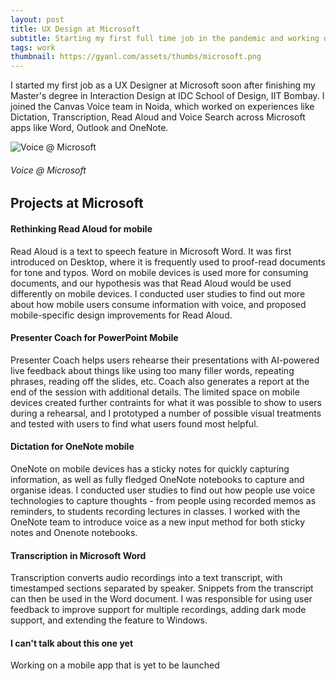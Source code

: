```yaml
---
layout: post
title: UX Design at Microsoft
subtitle: Starting my first full time job in the pandemic and working on voice experiences.
tags: work
thumbnail: https://gyanl.com/assets/thumbs/microsoft.png
---
```


I started my first job as a UX Designer at Microsoft soon after finishing my Master's degree in Interaction Design at IDC School of Design, IIT Bombay. I joined the Canvas Voice team in Noida, which worked on experiences like Dictation, Transcription, Read Aloud and Voice Search across Microsoft apps like Word, Outlook and OneNote.

![Voice @ Microsoft](https://gyanl.com/assets/ms-voice.png)
###### Voice @ Microsoft

## Projects at Microsoft
#### Rethinking Read Aloud for mobile
Read Aloud is a text to speech feature in Microsoft Word. It was first introduced on Desktop, where it is frequently used to proof-read documents for tone and typos. Word on mobile devices is used more for consuming documents, and our hypothesis was that Read Aloud would be used differently on mobile devices. I conducted user studies to find out more about how mobile users consume information with voice, and proposed mobile-specific design improvements for Read Aloud. 

#### Presenter Coach for PowerPoint Mobile
Presenter Coach helps users rehearse their presentations with AI-powered live feedback about things like using too many filler words, repeating phrases, reading off the slides, etc. Coach also generates a report at the end of the session with additional details. The limited space on mobile devices created further contraints for what it was possible to show to users during a rehearsal, and I prototyped a number of possible visual treatments and tested with users to find what users found most helpful. 

#### Dictation for OneNote mobile
OneNote on mobile devices has a sticky notes for quickly capturing information, as well as fully fledged OneNote notebooks to capture and organise ideas. I conducted user studies to find out how people use voice technologies to capture thoughts - from people using recorded memos as reminders, to students recording lectures in classes. I worked with the OneNote team to introduce voice as a new input method for both sticky notes and Onenote notebooks.

#### Transcription in Microsoft Word
Transcription converts audio recordings into a text transcript, with timestamped sections separated by speaker. Snippets from the transcript can then be used in the Word document. I was responsible for using user feedback to improve support for multiple recordings, adding dark mode support, and extending the feature to Windows.

#### I can't talk about this one yet
Working on a mobile app that is yet to be launched
